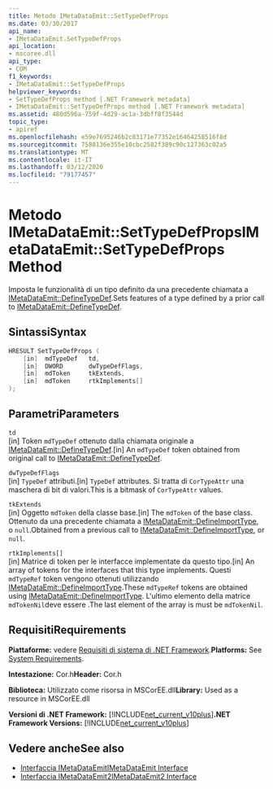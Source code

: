 ```yaml
---
title: Metodo IMetaDataEmit::SetTypeDefProps
ms.date: 03/30/2017
api_name:
- IMetaDataEmit.SetTypeDefProps
api_location:
- mscoree.dll
api_type:
- COM
f1_keywords:
- IMetaDataEmit::SetTypeDefProps
helpviewer_keywords:
- SetTypeDefProps method [.NET Framework metadata]
- IMetaDataEmit::SetTypeDefProps method [.NET Framework metadata]
ms.assetid: 480d596a-759f-4d29-ac1a-3dbff8f3544d
topic_type:
- apiref
ms.openlocfilehash: e59e7695246b2c83171e77352e16464258516f8d
ms.sourcegitcommit: 7588136e355e10cbc2582f389c90c127363c02a5
ms.translationtype: MT
ms.contentlocale: it-IT
ms.lasthandoff: 03/12/2020
ms.locfileid: "79177457"
---
```

# <a name="imetadataemitsettypedefprops-method"></a><span data-ttu-id="93e85-102">Metodo IMetaDataEmit::SetTypeDefProps</span><span class="sxs-lookup"><span data-stu-id="93e85-102">IMetaDataEmit::SetTypeDefProps Method</span></span>
<span data-ttu-id="93e85-103">Imposta le funzionalità di un tipo definito da una precedente chiamata a [IMetaDataEmit::DefineTypeDef](../../../../docs/framework/unmanaged-api/metadata/imetadataemit-definetypedef-method.md).</span><span class="sxs-lookup"><span data-stu-id="93e85-103">Sets features of a type defined by a prior call to [IMetaDataEmit::DefineTypeDef](../../../../docs/framework/unmanaged-api/metadata/imetadataemit-definetypedef-method.md).</span></span>  
  
## <a name="syntax"></a><span data-ttu-id="93e85-104">Sintassi</span><span class="sxs-lookup"><span data-stu-id="93e85-104">Syntax</span></span>  
  
```cpp  
HRESULT SetTypeDefProps (  
    [in]  mdTypeDef   td,
    [in]  DWORD       dwTypeDefFlags,
    [in]  mdToken     tkExtends,
    [in]  mdToken     rtkImplements[]
);  
```  
  
## <a name="parameters"></a><span data-ttu-id="93e85-105">Parametri</span><span class="sxs-lookup"><span data-stu-id="93e85-105">Parameters</span></span>  
 `td`  
 <span data-ttu-id="93e85-106">[in] Token `mdTypeDef` ottenuto dalla chiamata originale a [IMetaDataEmit::DefineTypeDef](../../../../docs/framework/unmanaged-api/metadata/imetadataemit-definetypedef-method.md).</span><span class="sxs-lookup"><span data-stu-id="93e85-106">[in] An `mdTypeDef` token obtained from original call to [IMetaDataEmit::DefineTypeDef](../../../../docs/framework/unmanaged-api/metadata/imetadataemit-definetypedef-method.md).</span></span>  
  
 `dwTypeDefFlags`  
 <span data-ttu-id="93e85-107">[in] `TypeDef` attributi.</span><span class="sxs-lookup"><span data-stu-id="93e85-107">[in] `TypeDef` attributes.</span></span> <span data-ttu-id="93e85-108">Si tratta di `CorTypeAttr` una maschera di bit di valori.</span><span class="sxs-lookup"><span data-stu-id="93e85-108">This is a bitmask of `CorTypeAttr` values.</span></span>  
  
 `tkExtends`  
 <span data-ttu-id="93e85-109">[in] Oggetto `mdToken` della classe base.</span><span class="sxs-lookup"><span data-stu-id="93e85-109">[in] The `mdToken` of the base class.</span></span> <span data-ttu-id="93e85-110">Ottenuto da una precedente chiamata a [IMetaDataEmit::DefineImportType](../../../../docs/framework/unmanaged-api/metadata/imetadataemit-defineimporttype-method.md), o `null`.</span><span class="sxs-lookup"><span data-stu-id="93e85-110">Obtained from a previous call to [IMetaDataEmit::DefineImportType](../../../../docs/framework/unmanaged-api/metadata/imetadataemit-defineimporttype-method.md), or `null`.</span></span>  
  
 `rtkImplements[]`  
 <span data-ttu-id="93e85-111">[in] Matrice di token per le interfacce implementate da questo tipo.</span><span class="sxs-lookup"><span data-stu-id="93e85-111">[in] An array of tokens for the interfaces that this type implements.</span></span> <span data-ttu-id="93e85-112">Questi `mdTypeRef` token vengono ottenuti utilizzando [IMetaDataEmit::DefineImportType](../../../../docs/framework/unmanaged-api/metadata/imetadataemit-defineimporttype-method.md).</span><span class="sxs-lookup"><span data-stu-id="93e85-112">These `mdTypeRef` tokens are obtained using [IMetaDataEmit::DefineImportType](../../../../docs/framework/unmanaged-api/metadata/imetadataemit-defineimporttype-method.md).</span></span> <span data-ttu-id="93e85-113">L'ultimo elemento della matrice `mdTokenNil`deve essere .</span><span class="sxs-lookup"><span data-stu-id="93e85-113">The last element of the array is must be `mdTokenNil`.</span></span>  
  
## <a name="requirements"></a><span data-ttu-id="93e85-114">Requisiti</span><span class="sxs-lookup"><span data-stu-id="93e85-114">Requirements</span></span>  
 <span data-ttu-id="93e85-115">**Piattaforme:** vedere [Requisiti di sistema di .NET Framework](../../../../docs/framework/get-started/system-requirements.md).</span><span class="sxs-lookup"><span data-stu-id="93e85-115">**Platforms:** See [System Requirements](../../../../docs/framework/get-started/system-requirements.md).</span></span>  
  
 <span data-ttu-id="93e85-116">**Intestazione:** Cor.h</span><span class="sxs-lookup"><span data-stu-id="93e85-116">**Header:** Cor.h</span></span>  
  
 <span data-ttu-id="93e85-117">**Biblioteca:** Utilizzato come risorsa in MSCorEE.dll</span><span class="sxs-lookup"><span data-stu-id="93e85-117">**Library:** Used as a resource in MSCorEE.dll</span></span>  
  
 <span data-ttu-id="93e85-118">**Versioni di .NET Framework:** [!INCLUDE[net_current_v10plus](../../../../includes/net-current-v10plus-md.md)]</span><span class="sxs-lookup"><span data-stu-id="93e85-118">**.NET Framework Versions:** [!INCLUDE[net_current_v10plus](../../../../includes/net-current-v10plus-md.md)]</span></span>  
  
## <a name="see-also"></a><span data-ttu-id="93e85-119">Vedere anche</span><span class="sxs-lookup"><span data-stu-id="93e85-119">See also</span></span>

- [<span data-ttu-id="93e85-120">Interfaccia IMetaDataEmit</span><span class="sxs-lookup"><span data-stu-id="93e85-120">IMetaDataEmit Interface</span></span>](../../../../docs/framework/unmanaged-api/metadata/imetadataemit-interface.md)
- [<span data-ttu-id="93e85-121">Interfaccia IMetaDataEmit2</span><span class="sxs-lookup"><span data-stu-id="93e85-121">IMetaDataEmit2 Interface</span></span>](../../../../docs/framework/unmanaged-api/metadata/imetadataemit2-interface.md)
